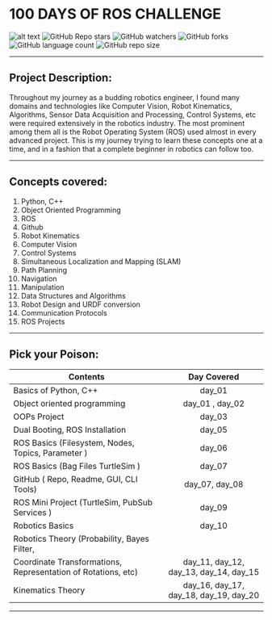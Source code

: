 # 100 DAYS OF ROS CHALLENGE

![alt text](https://github.com/JatinVira/100-Days-of-Ros/blob/main/image/Cover.jpg?raw=true)
![GitHub Repo stars](https://img.shields.io/github/stars/JatinVira/100-Days-of-Ros?color=darkblue&style=for-the-badge) ![GitHub watchers](https://img.shields.io/github/watchers/JatinVira/100-Days-of-Ros?color=darkblue&style=for-the-badge) ![GitHub forks](https://img.shields.io/github/forks/JatinVira/100-Days-of-Ros?color=darkblue&style=for-the-badge) ![GitHub language count](https://img.shields.io/github/languages/count/JatinVira/100-Days-of-Ros?color=darkblue&style=for-the-badge) ![GitHub repo size](https://img.shields.io/github/repo-size/JatinVira/100-Days-of-Ros?color=darkblue&style=for-the-badge) 

-----------------------  

## Project Description:    
Throughout my journey as a budding robotics engineer, I found many domains and technologies like Computer Vision, Robot Kinematics, Algorithms, Sensor Data Acquisition and Processing, Control Systems, etc were required extensively in the robotics industry.
The most prominent among them all is the Robot Operating System (ROS) used almost in every advanced project.
This is my journey trying to learn these concepts one at a time,  and in a fashion that a complete beginner in robotics can follow too.  

-------------------------

## Concepts covered:  
1. Python, C++
2. Object Oriented Programming
3. ROS 
4. Github
5. Robot Kinematics
6. Computer Vision
7. Control Systems
8. Simultaneous Localization and Mapping (SLAM)
9. Path Planning
10. Navigation
11. Manipulation
12. Data Structures and Algorithms
13. Robot Design and URDF conversion
14. Communication Protocols
15. ROS Projects  
-------------------------  

## Pick your Poison:  

| Contents                                                    | Day Covered                            | 
| ------------------------------------------------------------|:--------------------------------------:| 
| Basics of Python, C++                                       | day_01                                 | 
| Object oriented programming                                 | day_01 , day_02                        | 
| OOPs Project                                                | day_03                                 |  
| Dual Booting, ROS Installation                              | day_05                                 |  
| ROS Basics (Filesystem, Nodes, Topics, Parameter )          | day_06                                 |  
| ROS Basics (Bag Files TurtleSim )                           | day_07                                 |  
| GitHub ( Repo, Readme, GUI, CLI Tools)                      | day_07, day_08                         | 
| ROS Mini Project (TurtleSim, PubSub Services )              | day_09                                 | 
| Robotics Basics                                             | day_10                                 | 
| Robotics Theory  (Probability, Bayes Filter, 
Coordinate Transformations, Representation of Rotations, etc) | day_11, day_12, day_13, day_14, day_15 | 
| Kinematics Theory                                           | day_16, day_17, day_18, day_19, day_20 |

--------------------------